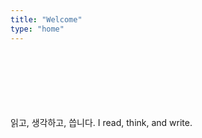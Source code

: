 ```yaml
---
title: "Welcome"
type: "home"
---
```

<br><br><br><br><br><br>
읽고, 생각하고, 씁니다.
I read, think, and write.